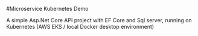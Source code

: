 #Microservice Kubernetes Demo

A simple Asp.Net Core API project with EF Core and Sql server, running on Kubernetes (AWS EKS / local Docker desktop environment)
